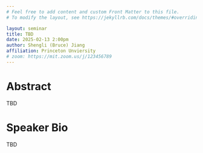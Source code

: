 ```yaml
---
# Feel free to add content and custom Front Matter to this file.
# To modify the layout, see https://jekyllrb.com/docs/themes/#overriding-theme-defaults

layout: seminar
title: TBD
date: 2025-02-13 2:00pm
author: Shengli (Bruce) Jiang
affiliation: Princeton Unviersity
# zoom: https://mit.zoom.us/j/123456789
---
```

# Abstract
TBD
# Speaker Bio
TBD

